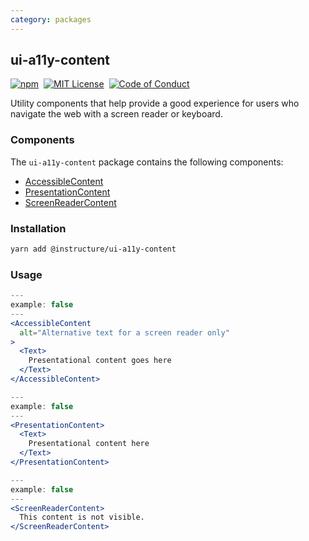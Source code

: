```yaml
---
category: packages
---
```


## ui-a11y-content

[![npm][npm]][npm-url]&nbsp;
[![MIT License][license-badge]][license]&nbsp;
[![Code of Conduct][coc-badge]][coc]

Utility components that help provide a good experience for users who navigate the web with a screen reader or keyboard.

### Components

The `ui-a11y-content` package contains the following components:

- [AccessibleContent](#AccessibleContent)
- [PresentationContent](#PresentationContent)
- [ScreenReaderContent](#ScreenReaderContent)

### Installation

```sh
yarn add @instructure/ui-a11y-content
```

### Usage

```jsx
---
example: false
---
<AccessibleContent
  alt="Alternative text for a screen reader only"
>
  <Text>
    Presentational content goes here
  </Text>
</AccessibleContent>
```

```jsx
---
example: false
---
<PresentationContent>
  <Text>
    Presentational content here
  </Text>
</PresentationContent>
```

```jsx
---
example: false
---
<ScreenReaderContent>
  This content is not visible.
</ScreenReaderContent>
```

[npm]: https://img.shields.io/npm/v/@instructure/ui-a11y-content.svg
[npm-url]: https://npmjs.com/package/@instructure/ui-a11y-content
[license-badge]: https://img.shields.io/npm/l/instructure-ui.svg?style=flat-square
[license]: https://github.com/instructure/instructure-ui/blob/master/LICENSE
[coc-badge]: https://img.shields.io/badge/code%20of-conduct-ff69b4.svg?style=flat-square
[coc]: https://github.com/instructure/instructure-ui/blob/master/CODE_OF_CONDUCT.md
